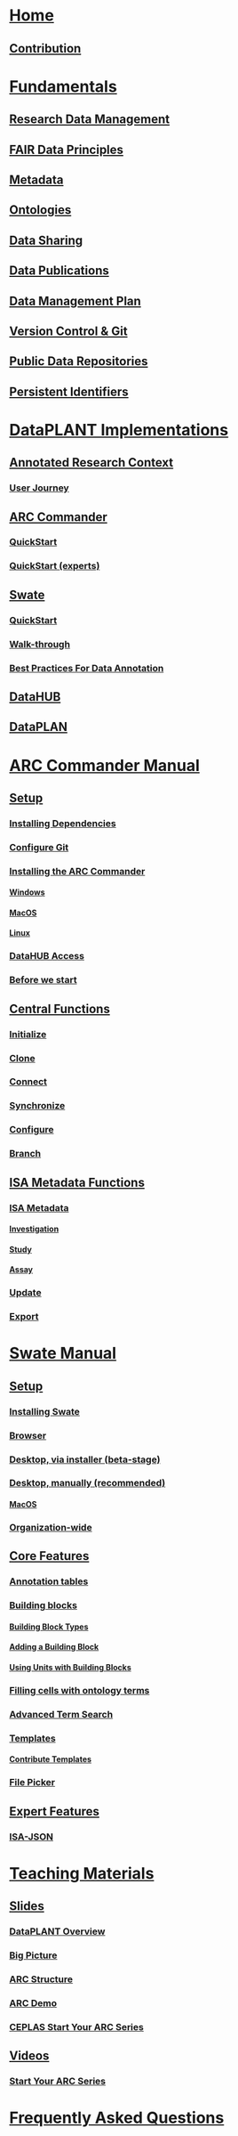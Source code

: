 ---
---

# [Home](/docs/home.html)
## [Contribution](/docs/CONTRIBUTING.html)
# [Fundamentals](/docs/fundamentals/index.html)
## [Research Data Management](/docs/fundamentals/ResearchDataManagement.html)
## [FAIR Data Principles](/docs/fundamentals/FairDataPrinciples.html)
## [Metadata](/docs/fundamentals/Metadata.html)
## [Ontologies](/docs/fundamentals/Ontologies.html)
## [Data Sharing](/docs/fundamentals/DataSharing.html)
## [Data Publications](/docs/fundamentals/DataPublications.html)
## [Data Management Plan](/docs/fundamentals/DataManagementPlan.html)
## [Version Control & Git](/docs/fundamentals/VersionControlGit.html)
## [Public Data Repositories](/docs/fundamentals/PublicDataRepositories.html)
## [Persistent Identifiers](/docs/fundamentals/PersistentIdentifiers.html)

# [DataPLANT Implementations](/docs/implementation/index.html)
## [Annotated Research Context](/docs/implementation/AnnotatedResearchContext.html)
### [User Journey](/docs/implementation/QuickStart_arc.html)
## [ARC Commander](/docs/implementation/ArcCommander.html)
### [QuickStart](/docs/implementation/QuickStart_arcCommander.html)
### [QuickStart (experts)](/docs/implementation/QuickStart_arcCommander_expert.html)
## [Swate](/docs/implementation/Swate.html)
### [QuickStart](/docs/implementation/QuickStart_swate.html)
### [Walk-through](/docs/implementation/QuickStart_swate_walkthrough.html)
### [Best Practices For Data Annotation](/docs/implementation/AnnotationPatterns.html)
## [DataHUB](/docs/implementation/DataHub.html)
## [DataPLAN](/docs/implementation/DataPLAN.html)

# [ARC Commander Manual](/docs/implementation/ArcCommanderManual/index.html)
## [Setup](/docs/implementation/ArcCommanderManual/arc_installation_dependencies.html)
### [Installing Dependencies](/docs/implementation/ArcCommanderManual/arc_installation_dependencies.html)
### [Configure Git](/docs/implementation/ArcCommanderManual/git_config.html)
### [Installing the ARC Commander](/docs/implementation/ArcCommanderManual/arc_installation.html)
#### [Windows](/docs/implementation/ArcCommanderManual/arc_installation_windows.html)
#### [MacOS](/docs/implementation/ArcCommanderManual/arc_installation_macos.html)
#### [Linux](/docs/implementation/ArcCommanderManual/arc_installation_linux.html)
### [DataHUB Access](/docs/implementation/ArcCommanderManual/arc_access.html)
### [Before we start](/docs/implementation/ArcCommanderManual/arc_before_we_start.html)
## [Central Functions](/docs/implementation/ArcCommanderManual/arc_initialization.html)
### [Initialize](/docs/implementation/ArcCommanderManual/arc_initialization.html)
### [Clone](/docs/implementation/ArcCommanderManual/arc_get.html)
### [Connect](/docs/implementation/ArcCommanderManual/arc_connect.html)
### [Synchronize](/docs/implementation/ArcCommanderManual/arc_synchronization.html)
### [Configure](/docs/implementation/ArcCommanderManual/arc_config.html)
### [Branch](/docs/implementation/ArcCommanderManual/arc_branch.html)
## [ISA Metadata Functions](/docs/implementation/ArcCommanderManual/arc_isa.html)
### [ISA Metadata](/docs/implementation/ArcCommanderManual/arc_isa.html)
#### [Investigation](/docs/implementation/ArcCommanderManual/arc_isa_investigation.html)
#### [Study](/docs/implementation/ArcCommanderManual/arc_isa_study.html)
#### [Assay](/docs/implementation/ArcCommanderManual/arc_isa_assay.html)
### [Update](/docs/implementation/ArcCommanderManual/arc_update.html)
### [Export](/docs/implementation/ArcCommanderManual/arc_export.html)


# [Swate Manual](/docs/implementation/SwateManual/index.html)
## [Setup](/docs/implementation/SwateManual/Docs01-Installing-Swate.html)
### [Installing Swate](/docs/implementation/SwateManual/Docs01-Installing-Swate.html)
### [Browser](/docs/implementation/SwateManual/swate_installation_browser.html)
### [Desktop, via installer (beta-stage)](/docs/implementation/SwateManual/swate_installation_desktop.html)
### [Desktop, manually (recommended)](/docs/implementation/SwateManual/swate_installation_manual.html)
#### [MacOS](/docs/implementation/SwateManual/swate_installation_manual_macos.html)
### [Organization-wide](/docs/implementation/SwateManual/swate_installation_organization.html)
## [Core Features](/docs/implementation/SwateManual/Docs02-Annotation-Table.html)
### [Annotation tables](/docs/implementation/SwateManual/Docs02-Annotation-Table.html)
### [Building blocks](/docs/implementation/SwateManual/Docs03-Building-Blocks.html)
#### [Building Block Types](/docs/implementation/SwateManual/swate_blocks_types.html)
#### [Adding a Building Block](/docs/implementation/SwateManual/swate_blocks_add.html)
#### [Using Units with Building Blocks](/docs/implementation/SwateManual/swate_blocks_units.html)
### [Filling cells with ontology terms](/docs/implementation/SwateManual/Docs04-Ontology-Term-Search.html)
### [Advanced Term Search](/docs/implementation/SwateManual/Docs07-Advanced-Term-Search.html)
### [Templates](/docs/implementation/SwateManual/Docs05-Templates.html)
#### [Contribute Templates](/docs/implementation/SwateManual/swate_template-contribution.html)
### [File Picker](/docs/implementation/SwateManual/Using-the-File-Picker.html)
## [Expert Features](/docs/implementation/SwateManual/Docs06-ISA-JSON.html)
### [ISA-JSON](/docs/implementation/SwateManual/Docs06-ISA-JSON.html)

# [Teaching Materials](/docs/teaching-materials/index.html)
## [Slides](/docs/teaching-materials/slides.html)
### [DataPLANT Overview](/docs/teaching-materials/units/promotion_001_DataPLANT-Overview/promotion_001_DataPLANT-Overview.html)
### [Big Picture](/docs/teaching-materials/units/lesson_030_BigPicture_ARC_DataPLANT/lesson_030_BigPicture_ARC_DataPLANT.html)
### [ARC Structure](/docs/teaching-materials/units/lesson_022_ARC_structure_DataPLANT/lesson_022_ARC_structure_DataPLANT.html)
### [ARC Demo](/docs/teaching-materials/units/promotion_arc-demo/promotion_arc-demo.html)
### [CEPLAS Start Your ARC Series](/docs/teaching-materials/disseminations/CEPLAS-StartYourARC-Series/index.html)
## [Videos](/docs/teaching-materials/videos.html)
### [Start Your ARC Series](/docs/teaching-materials/StartYourARC.html)

# [Frequently Asked Questions](/docs/faqs/faqs.html)
